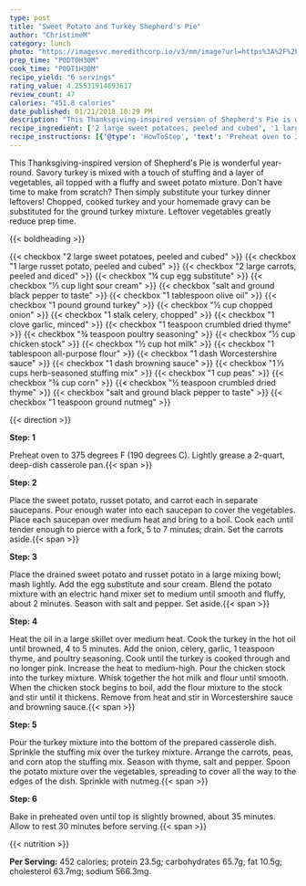 ```yaml
---
type: post
title: "Sweet Potato and Turkey Shepherd's Pie"
author: "ChristineM"
category: lunch
photo: "https://imagesvc.meredithcorp.io/v3/mm/image?url=https%3A%2F%2Fimages.media-allrecipes.com%2Fuserphotos%2F540788.jpg"
prep_time: "P0DT0H30M"
cook_time: "P0DT1H30M"
recipe_yield: "6 servings"
rating_value: 4.25531914893617
review_count: 47
calories: "451.8 calories"
date_published: 01/21/2018 10:29 PM
description: "This Thanksgiving-inspired version of Shepherd's Pie is wonderful year-round. Savory turkey is mixed with a touch of stuffing and a layer of vegetables, all topped with a fluffy and sweet potato mixture. Don't have time to make from scratch? Then simply substitute your turkey dinner leftovers! Chopped, cooked turkey and your homemade gravy can be substituted for the ground turkey mixture. Leftover vegetables greatly reduce prep time."
recipe_ingredient: ['2 large sweet potatoes, peeled and cubed', '1 large russet potato, peeled and cubed', '2 large carrots, peeled and diced', '¼ cup egg substitute', '⅓ cup light sour cream', 'salt and ground black pepper to taste', '1 tablespoon olive oil', '1 pound ground turkey', '½ cup chopped onion', '1 stalk celery, chopped', '1 clove garlic, minced', '1 teaspoon crumbled dried thyme', '¾ teaspoon poultry seasoning', '½ cup chicken stock', '½ cup hot milk', '1 tablespoon all-purpose flour', '1 dash Worcestershire sauce', '1 dash browning sauce', '1\u2009⅓ cups herb-seasoned stuffing mix', '1 cup peas', '¾ cup corn', '½ teaspoon crumbled dried thyme', 'salt and ground black pepper to taste', '1 teaspoon ground nutmeg']
recipe_instructions: [{'@type': 'HowToStep', 'text': 'Preheat oven to 375  degrees F (190 degrees C). Lightly grease a 2-quart, deep-dish casserole pan.\n'}, {'@type': 'HowToStep', 'text': 'Place the sweet potato, russet potato, and carrot each in separate saucepans. Pour enough water into each saucepan to cover the vegetables. Place each saucepan over medium heat and bring to a boil. Cook each until tender enough to pierce with a fork, 5 to 7 minutes; drain. Set the carrots aside.\n'}, {'@type': 'HowToStep', 'text': 'Place the drained sweet potato and russet potato in a large mixing bowl; mash lightly. Add the egg substitute and sour cream. Blend the potato mixture with an electric hand mixer set to medium until smooth and fluffy, about 2 minutes. Season with salt and pepper. Set aside.\n'}, {'@type': 'HowToStep', 'text': 'Heat the oil in a large skillet over medium heat. Cook the turkey in the hot oil until browned, 4 to 5 minutes. Add the onion, celery, garlic, 1 teaspoon thyme, and poultry seasoning. Cook until the turkey is cooked through and no longer pink. Increase the heat to medium-high. Pour the chicken stock into the turkey mixture. Whisk together the hot milk and flour until smooth. When the chicken stock begins to boil, add the flour mixture to the stock and stir until it thickens. Remove from heat and stir in Worcestershire sauce and browning sauce.\n'}, {'@type': 'HowToStep', 'text': 'Pour the turkey mixture into the bottom of the prepared casserole dish. Sprinkle the stuffing mix over the turkey mixture. Arrange the carrots, peas, and corn atop the stuffing mix. Season with thyme, salt and pepper. Spoon the potato mixture over the vegetables, spreading to cover all the way to the edges of the dish. Sprinkle with nutmeg.\n'}, {'@type': 'HowToStep', 'text': 'Bake in preheated oven until top is slightly browned, about 35 minutes. Allow to rest 30 minutes before serving.\n'}]
---
```


This Thanksgiving-inspired version of Shepherd's Pie is wonderful year-round. Savory turkey is mixed with a touch of stuffing and a layer of vegetables, all topped with a fluffy and sweet potato mixture. Don't have time to make from scratch? Then simply substitute your turkey dinner leftovers! Chopped, cooked turkey and your homemade gravy can be substituted for the ground turkey mixture. Leftover vegetables greatly reduce prep time. 

{{< boldheading >}}

{{< checkbox "2 large sweet potatoes, peeled and cubed" >}}
{{< checkbox "1 large russet potato, peeled and cubed" >}}
{{< checkbox "2 large carrots, peeled and diced" >}}
{{< checkbox "¼ cup egg substitute" >}}
{{< checkbox "⅓ cup light sour cream" >}}
{{< checkbox "salt and ground black pepper to taste" >}}
{{< checkbox "1 tablespoon olive oil" >}}
{{< checkbox "1 pound ground turkey" >}}
{{< checkbox "½ cup chopped onion" >}}
{{< checkbox "1 stalk celery, chopped" >}}
{{< checkbox "1 clove garlic, minced" >}}
{{< checkbox "1 teaspoon crumbled dried thyme" >}}
{{< checkbox "¾ teaspoon poultry seasoning" >}}
{{< checkbox "½ cup chicken stock" >}}
{{< checkbox "½ cup hot milk" >}}
{{< checkbox "1 tablespoon all-purpose flour" >}}
{{< checkbox "1 dash Worcestershire sauce" >}}
{{< checkbox "1 dash browning sauce" >}}
{{< checkbox "1 ⅓ cups herb-seasoned stuffing mix" >}}
{{< checkbox "1 cup peas" >}}
{{< checkbox "¾ cup corn" >}}
{{< checkbox "½ teaspoon crumbled dried thyme" >}}
{{< checkbox "salt and ground black pepper to taste" >}}
{{< checkbox "1 teaspoon ground nutmeg" >}}


{{< direction >}}

**Step: 1**

Preheat oven to 375  degrees F (190 degrees C). Lightly grease a 2-quart, deep-dish casserole pan.{{< span >}}

**Step: 2**

Place the sweet potato, russet potato, and carrot each in separate saucepans. Pour enough water into each saucepan to cover the vegetables. Place each saucepan over medium heat and bring to a boil. Cook each until tender enough to pierce with a fork, 5 to 7 minutes; drain. Set the carrots aside.{{< span >}}

**Step: 3**

Place the drained sweet potato and russet potato in a large mixing bowl; mash lightly. Add the egg substitute and sour cream. Blend the potato mixture with an electric hand mixer set to medium until smooth and fluffy, about 2 minutes. Season with salt and pepper. Set aside.{{< span >}}

**Step: 4**

Heat the oil in a large skillet over medium heat. Cook the turkey in the hot oil until browned, 4 to 5 minutes. Add the onion, celery, garlic, 1 teaspoon thyme, and poultry seasoning. Cook until the turkey is cooked through and no longer pink. Increase the heat to medium-high. Pour the chicken stock into the turkey mixture. Whisk together the hot milk and flour until smooth. When the chicken stock begins to boil, add the flour mixture to the stock and stir until it thickens. Remove from heat and stir in Worcestershire sauce and browning sauce.{{< span >}}

**Step: 5**

Pour the turkey mixture into the bottom of the prepared casserole dish. Sprinkle the stuffing mix over the turkey mixture. Arrange the carrots, peas, and corn atop the stuffing mix. Season with thyme, salt and pepper. Spoon the potato mixture over the vegetables, spreading to cover all the way to the edges of the dish. Sprinkle with nutmeg.{{< span >}}

**Step: 6**

Bake in preheated oven until top is slightly browned, about 35 minutes. Allow to rest 30 minutes before serving.{{< span >}}

{{< nutrition >}}

**Per Serving:** 452 calories; protein 23.5g; carbohydrates 65.7g; fat 10.5g; cholesterol 63.7mg; sodium 566.3mg.